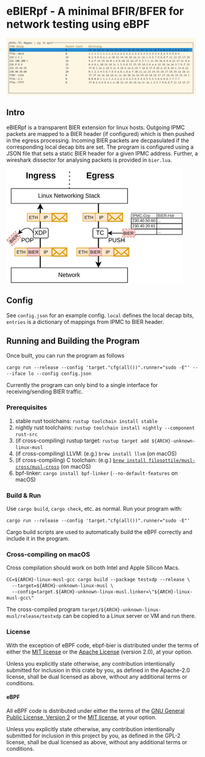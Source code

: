 # eBIERpf - A minimal BFIR/BFER for network testing using eBPF

<img src="./img/tui.png" height=150/>

## Intro
eBIERpf is a transparent BIER extension for linux hosts.
Outgoing IPMC packets are mapped to a BIER header (if configured) which is then pushed in the egress processing.
Incoming BIER packets are decpasulated if the corresponding local decap bits are set.
The program is configured using a JSON file that sets a static BIER header for a given IPMC address.
Further, a wireshark dissector for analysing packets is provided in `bier.lua`.

<img src="./img/eBIERpf.png" height=300/>

## Config
See `config.json` for an example config.
`local` defines the local decap bits, `entries` is a dictionary of mappings from IPMC to BIER header.

## Running and Building the Program

Once built, you can run the program as follows
```
cargo run --release --config 'target."cfg(all())".runner="sudo -E"' -- --iface lo --config config.json
```
Currently the program can only bind to a single interface for receiving/sending BIER traffic.

### Prerequisites

1. stable rust toolchains: `rustup toolchain install stable`
1. nightly rust toolchains: `rustup toolchain install nightly --component rust-src`
1. (if cross-compiling) rustup target: `rustup target add ${ARCH}-unknown-linux-musl`
1. (if cross-compiling) LLVM: (e.g.) `brew install llvm` (on macOS)
1. (if cross-compiling) C toolchain: (e.g.) [`brew install filosottile/musl-cross/musl-cross`](https://github.com/FiloSottile/homebrew-musl-cross) (on macOS)
1. bpf-linker: `cargo install bpf-linker` (`--no-default-features` on macOS)

### Build & Run

Use `cargo build`, `cargo check`, etc. as normal. Run your program with:

```shell
cargo run --release --config 'target."cfg(all())".runner="sudo -E"'
```

Cargo build scripts are used to automatically build the eBPF correctly and include it in the
program.

### Cross-compiling on macOS

Cross compilation should work on both Intel and Apple Silicon Macs.

```shell
CC=${ARCH}-linux-musl-gcc cargo build --package testxdp --release \
  --target=${ARCH}-unknown-linux-musl \
  --config=target.${ARCH}-unknown-linux-musl.linker=\"${ARCH}-linux-musl-gcc\"
```
The cross-compiled program `target/${ARCH}-unknown-linux-musl/release/testxdp` can be
copied to a Linux server or VM and run there.

### License

With the exception of eBPF code, ebpf-bier is distributed under the terms
of either the [MIT license] or the [Apache License] (version 2.0), at your
option.

Unless you explicitly state otherwise, any contribution intentionally submitted
for inclusion in this crate by you, as defined in the Apache-2.0 license, shall
be dual licensed as above, without any additional terms or conditions.

#### eBPF

All eBPF code is distributed under either the terms of the
[GNU General Public License, Version 2] or the [MIT license], at your
option.

Unless you explicitly state otherwise, any contribution intentionally submitted
for inclusion in this project by you, as defined in the GPL-2 license, shall be
dual licensed as above, without any additional terms or conditions.

[Apache license]: LICENSE-APACHE
[MIT license]: LICENSE-MIT
[GNU General Public License, Version 2]: LICENSE-GPL2
